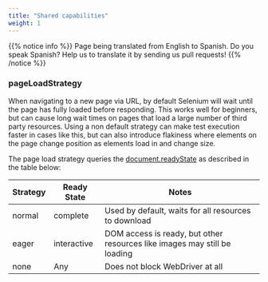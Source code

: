 ```yaml
---
title: "Shared capabilities"
weight: 1
---
```


{{% notice info %}}
<i class="fas fa-language"></i> Page being translated from 
English to Spanish. Do you speak Spanish? Help us to translate
it by sending us pull requests!
{{% /notice %}}

### pageLoadStrategy
When navigating to a new page via URL, by default Selenium will wait
until the page has fully loaded before responding. This works well for
beginners, but can cause long wait times on pages that load a large
number of third party resources. Using a non default strategy can make
test execution faster in cases like this, but can also introduce flakiness
where elements on the page change position as elements load in and change
size.

The page load strategy queries the
[document.readyState](//developer.mozilla.org/en-US/docs/Web/API/Document/readyState)
as described in the table below:

| Strategy | Ready State | Notes |
| -------- | ----------- | ----- |
| normal | complete | Used by default, waits for all resources to download |
| eager | interactive | DOM access is ready, but other resources like images may still be loading |
| none | Any | Does not block WebDriver at all |

